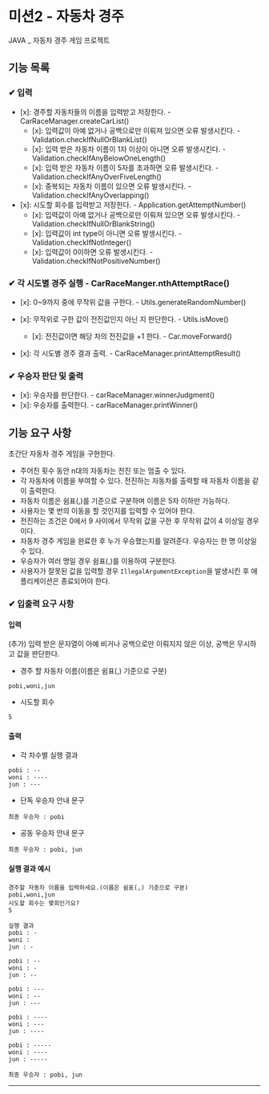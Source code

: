 # 미션2 - 자동차 경주
JAVA _ 자동차 경주 게임 프로젝트

## 기능 목록
### ✔ 입력
- [x]: 경주할 자동차들의 이름을 입력받고 저장한다. - CarRaceManager.createCarList()
    - [x]: 입력값이 아예 없거나 공백으로만 이뤄져 있으면 오류 발생시킨다. - Validation.checkIfNullOrBlankList()
    - [x]: 입력 받은 자동차 이름이 1자 이상이 아니면 오류 발생시킨다. - Validation.checkIfAnyBelowOneLength()
    - [x]: 입력 받은 자동차 이름이 5자를 초과하면 오류 발생시킨다. - Validation.checkIfAnyOverFiveLength()
    - [x]: 중복되는 자동차 이름이 있으면 오류 발생시킨다. - Validation.checkIfAnyOverlapping()
- [x]: 시도할 회수를 입력받고 저장한다. - Application.getAttemptNumber()
    - [x]: 입력값이 아예 없거나 공백으로만 이뤄져 있으면 오류 발생시킨다. - Validation.checkIfNullOrBlankString()
    - [x]: 입력값이 int type이 아니면 오류 발생시킨다. - Validation.checkIfNotInteger()
    - [x]: 입력값이 0이하면 오류 발생시킨다. - Validation.checkIfNotPositiveNumber()

### ✔ 각 시도별 경주 실행 - CarRaceManger.nthAttemptRace()
- [x]: 0~9까지 중에 무작위 값을 구한다. - Utils.generateRandomNumber()
- [x]: 무작위로 구한 값이 전진값인지 아닌 지 판단한다. - Utils.isMove()
    - [x]: 전진값이면 해당 차의 전진값을 +1 한다. - Car.moveForward()

- [x]: 각 시도별 경주 결과 출력. - CarRaceManager.printAttemptResult()

### ✔ 우승자 판단 및 출력
- [x]: 우승자를 판단한다. - carRaceManager.winnerJudgment()
- [x]: 우승자를 출력한다. - carRaceManager.printWinner()

## 기능 요구 사항
초간단 자동차 경주 게임을 구현한다.

- 주어진 횟수 동안 n대의 자동차는 전진 또는 멈출 수 있다.
- 각 자동차에 이름을 부여할 수 있다. 전진하는 자동차를 출력할 때 자동차 이름을 같이 출력한다.
- 자동차 이름은 쉼표(,)를 기준으로 구분하며 이름은 5자 이하만 가능하다.
- 사용자는 몇 번의 이동을 할 것인지를 입력할 수 있어야 한다.
- 전진하는 조건은 0에서 9 사이에서 무작위 값을 구한 후 무작위 값이 4 이상일 경우이다.
- 자동차 경주 게임을 완료한 후 누가 우승했는지를 알려준다. 우승자는 한 명 이상일 수 있다.
- 우승자가 여러 명일 경우 쉼표(,)를 이용하여 구분한다.
- 사용자가 잘못된 값을 입력할 경우 `IllegalArgumentException`을 발생시킨 후 애플리케이션은 종료되어야 한다.

### ✔ 입출력 요구 사항

#### 입력
(추가) 입력 받은 문자열이 아예 비거나 공백으로만 이뤄지지 않은 이상, 공백은 무시하고 값을 판단한다.

- 경주 할 자동차 이름(이름은 쉼표(,) 기준으로 구분)

```
pobi,woni,jun
```

- 시도할 회수
```
5
```

#### 출력

- 각 차수별 실행 결과

```
pobi : --
woni : ----
jun : ---
```

- 단독 우승자 안내 문구

```
최종 우승자 : pobi
```

- 공동 우승자 안내 문구

```
최종 우승자 : pobi, jun
```

#### 실행 결과 예시

```
경주할 자동차 이름을 입력하세요.(이름은 쉼표(,) 기준으로 구분)
pobi,woni,jun
시도할 회수는 몇회인가요?
5

실행 결과
pobi : -
woni : 
jun : -

pobi : --
woni : -
jun : --

pobi : ---
woni : --
jun : ---

pobi : ----
woni : ---
jun : ----

pobi : -----
woni : ----
jun : -----

최종 우승자 : pobi, jun
```

---